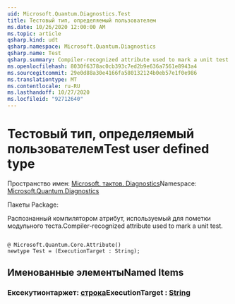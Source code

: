 ```yaml
---
uid: Microsoft.Quantum.Diagnostics.Test
title: Тестовый тип, определяемый пользователем
ms.date: 10/26/2020 12:00:00 AM
ms.topic: article
qsharp.kind: udt
qsharp.namespace: Microsoft.Quantum.Diagnostics
qsharp.name: Test
qsharp.summary: Compiler-recognized attribute used to mark a unit test.
ms.openlocfilehash: 8030f6378ac0cb393c7ed2b9e636a7561e8943a4
ms.sourcegitcommit: 29e0d88a30e4166fa580132124b0eb57e1f0e986
ms.translationtype: MT
ms.contentlocale: ru-RU
ms.lasthandoff: 10/27/2020
ms.locfileid: "92712640"
---
```

# <a name="test-user-defined-type"></a><span data-ttu-id="09fdc-102">Тестовый тип, определяемый пользователем</span><span class="sxs-lookup"><span data-stu-id="09fdc-102">Test user defined type</span></span>

<span data-ttu-id="09fdc-103">Пространство имен: [Microsoft. тактов. Diagnostics](xref:Microsoft.Quantum.Diagnostics)</span><span class="sxs-lookup"><span data-stu-id="09fdc-103">Namespace: [Microsoft.Quantum.Diagnostics](xref:Microsoft.Quantum.Diagnostics)</span></span>

<span data-ttu-id="09fdc-104">Пакеты [](https://nuget.org/packages/)</span><span class="sxs-lookup"><span data-stu-id="09fdc-104">Package: [](https://nuget.org/packages/)</span></span>


<span data-ttu-id="09fdc-105">Распознанный компилятором атрибут, используемый для пометки модульного теста.</span><span class="sxs-lookup"><span data-stu-id="09fdc-105">Compiler-recognized attribute used to mark a unit test.</span></span>

```qsharp

@ Microsoft.Quantum.Core.Attribute()
newtype Test = (ExecutionTarget : String);
```



## <a name="named-items"></a><span data-ttu-id="09fdc-106">Именованные элементы</span><span class="sxs-lookup"><span data-stu-id="09fdc-106">Named Items</span></span>

### <a name="executiontarget--string"></a><span data-ttu-id="09fdc-107">Ексекутионтаржет: [строка](xref:microsoft.quantum.lang-ref.string)</span><span class="sxs-lookup"><span data-stu-id="09fdc-107">ExecutionTarget : [String](xref:microsoft.quantum.lang-ref.string)</span></span>

